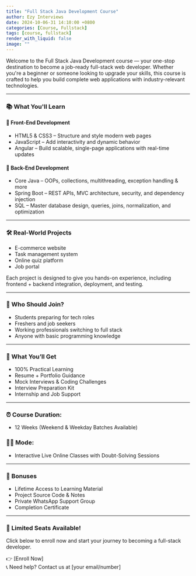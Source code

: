 ```yaml
---
title: "Full Stack Java Development Course"
author: Ezy Interviews
date: 2024-10-06-31 14:10:00 +0800
categories: [Course, Fullstack]
tags: [course, fullstack]
render_with_liquid: false
image: ""
---
```


Welcome to the Full Stack Java Development course — your one-stop destination to become a job-ready full-stack web developer. Whether you're a beginner or someone looking to upgrade your skills, this course is crafted to help you build complete web applications with industry-relevant technologies.

---

### 📚 What You'll Learn

#### 🔹 Front-End Development

* HTML5 & CSS3 – Structure and style modern web pages
* JavaScript – Add interactivity and dynamic behavior
* Angular – Build scalable, single-page applications with real-time updates

#### 🔹 Back-End Development

* Core Java – OOPs, collections, multithreading, exception handling & more
* Spring Boot – REST APIs, MVC architecture, security, and dependency injection
* SQL – Master database design, queries, joins, normalization, and optimization

---

### 🛠️ Real-World Projects

* E-commerce website
* Task management system
* Online quiz platform
* Job portal

Each project is designed to give you hands-on experience, including frontend + backend integration, deployment, and testing.

---

### 🎯 Who Should Join?

* Students preparing for tech roles
* Freshers and job seekers
* Working professionals switching to full stack
* Anyone with basic programming knowledge

---

### 💼 What You’ll Get

* 100% Practical Learning
* Resume + Portfolio Guidance
* Mock Interviews & Coding Challenges
* Interview Preparation Kit
* Internship and Job Support

---

### ⏰ Course Duration:

* 12 Weeks (Weekend & Weekday Batches Available)

### 🧑‍🏫 Mode:

* Interactive Live Online Classes with Doubt-Solving Sessions

---

### 🎁 Bonuses

* Lifetime Access to Learning Material
* Project Source Code & Notes
* Private WhatsApp Support Group
* Completion Certificate

---

### 🔔 Limited Seats Available!

Click below to enroll now and start your journey to becoming a full-stack developer.

👉 [Enroll Now]  
📞 Need help? Contact us at [your email/number]
